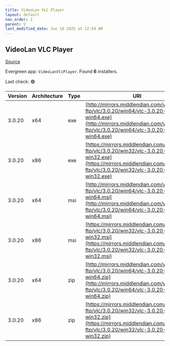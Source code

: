 ```yaml
---
title: VideoLan VLC Player 
layout: default
nav_order: 2
parent: V
last_modified_date: Jun 16 2025 at 12:54 AM
---
```


## VideoLan VLC Player 

[Source](https://www.videolan.org/vlc/)

Evergreen app: `VideoLanVlcPlayer`. Found **6** installers.

Last check: 🟢

| Version | Architecture | Type | URI                                                                                                                                                                      |
| ------- | ------------ | ---- | ------------------------------------------------------------------------------------------------------------------------------------------------------------------------ |
| 3.0.20  | x64          | exe  | [http://mirrors.middlendian.com/videolan-ftp/vlc/3.0.20/win64/vlc-3.0.20-win64.exe](http://mirrors.middlendian.com/videolan-ftp/vlc/3.0.20/win64/vlc-3.0.20-win64.exe)   |
| 3.0.20  | x86          | exe  | [https://mirrors.middlendian.com/videolan-ftp/vlc/3.0.20/win32/vlc-3.0.20-win32.exe](https://mirrors.middlendian.com/videolan-ftp/vlc/3.0.20/win32/vlc-3.0.20-win32.exe) |
| 3.0.20  | x64          | msi  | [http://mirrors.middlendian.com/videolan-ftp/vlc/3.0.20/win64/vlc-3.0.20-win64.msi](http://mirrors.middlendian.com/videolan-ftp/vlc/3.0.20/win64/vlc-3.0.20-win64.msi)   |
| 3.0.20  | x86          | msi  | [https://mirrors.middlendian.com/videolan-ftp/vlc/3.0.20/win32/vlc-3.0.20-win32.msi](https://mirrors.middlendian.com/videolan-ftp/vlc/3.0.20/win32/vlc-3.0.20-win32.msi) |
| 3.0.20  | x64          | zip  | [http://mirrors.middlendian.com/videolan-ftp/vlc/3.0.20/win64/vlc-3.0.20-win64.zip](http://mirrors.middlendian.com/videolan-ftp/vlc/3.0.20/win64/vlc-3.0.20-win64.zip)   |
| 3.0.20  | x86          | zip  | [https://mirrors.middlendian.com/videolan-ftp/vlc/3.0.20/win32/vlc-3.0.20-win32.zip](https://mirrors.middlendian.com/videolan-ftp/vlc/3.0.20/win32/vlc-3.0.20-win32.zip) |
